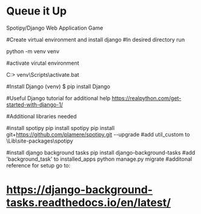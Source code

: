 # Queue it Up
Spotipy/Django Web Application Game

#Create virtual environment and install django
#In desired directory run

python -m venv venv
 
#activate virutal environment 
 
C:\> venv\Scripts\activate.bat

#Install Django
(venv) $ pip install Django

#Useful Django tutorial for additional help
https://realpython.com/get-started-with-django-1/


#Additional libraries needed

#install spotipy
pip install spotipy
pip install git+https://github.com/plamere/spotipy.git --upgrade
#add util_custom to \Lib\site-packages\spotipy


#install django background tasks
pip install django-background-tasks
#add 'background_task' to installed_apps
python manage.py migrate
#additonal reference for setup go to:
# https://django-background-tasks.readthedocs.io/en/latest/
